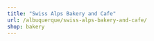 ```yaml
---
title: "Swiss Alps Bakery and Cafe"
url: /albuquerque/swiss-alps-bakery-and-cafe/
shop: bakery
---
```

